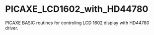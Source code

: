 # PICAXE_LCD1602_with_HD44780
PICAXE BASIC routines for controling LCD 1602 display with HD44780 driver.
